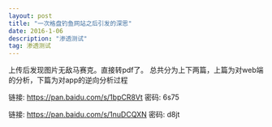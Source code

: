 ```yaml
---
layout: post
title: "一次格盘钓鱼网站之后引发的深思"  
date: 2016-1-06  
description: "渗透测试"
tag: 渗透测试
---
```

上传后发现图片无敌马赛克。直接转pdf了。
总共分为上下两篇，上篇为对web端的分析，下篇为对app的逆向分析过程


链接: https://pan.baidu.com/s/1bpCR8Vt 密码: 6s75


链接: https://pan.baidu.com/s/1nuDCQXN 密码: d8jt
